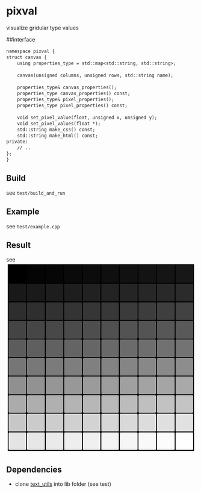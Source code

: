 # pixval
visualize gridular type values

##interface
```
namespace pixval {
struct canvas {
    using properties_type = std::map<std::string, std::string>;

    canvas(unsigned columns, unsigned rows, std::string name);

    properties_type& canvas_properties();
    properties_type canvas_properties() const;
    properties_type& pixel_properties();
    properties_type pixel_properties() const;

    void set_pixel_value(float, unsigned x, unsigned y);
    void set_pixel_values(float *);
    std::string make_css() const;
    std::string make_html() const;
private:
    // ..
};
}
```

## Build
see `test/build_and_run`

## Example
see `test/example.cpp`

## Result
see ![result](./result.png)

## Dependencies
- clone [text_utils](https://github.com/mucbuc/text_utils.git) into lib folder (see test)
